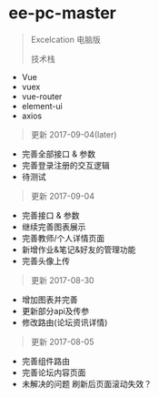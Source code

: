 # ee-pc-master

> Excelcation 电脑版
>
> 技术栈
- Vue
- vuex
- vue-router
- element-ui
- axios

> 更新 2017-09-04(later)
- 完善全部接口 & 参数
- 完善登录注册的交互逻辑
- 待测试

> 更新 2017-09-04
- 完善接口 & 参数
- 继续完善图表展示
- 完善教师/个人详情页面
- 新增作业&笔记&好友的管理功能
- 完善头像上传

> 更新 2017-08-30
- 增加图表并完善
- 更新部分api及传参
- 修改路由(论坛资讯详情)

> 更新 2017-08-05
- 完善组件路由
- 完善论坛内容页面
- 未解决的问题
  刷新后页面滚动失效？
